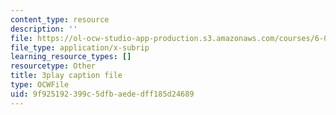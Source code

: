 ```yaml
---
content_type: resource
description: ''
file: https://ol-ocw-studio-app-production.s3.amazonaws.com/courses/6-01sc-introduction-to-electrical-engineering-and-computer-science-i-spring-2011/9f925192399c5dfbaededff185d24689_qGZy1CRoZdE.vtt
file_type: application/x-subrip
learning_resource_types: []
resourcetype: Other
title: 3play caption file
type: OCWFile
uid: 9f925192-399c-5dfb-aede-dff185d24689
---
```

